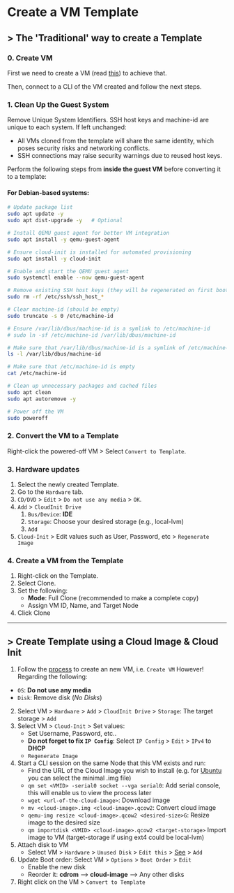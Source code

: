 # Create a VM Template

## > The 'Traditional' way to create a Template
### 0. Create VM
First we need to create a VM (read [this](./create-VM.md)) to achieve that.

Then, connect to a CLI of the VM created and follow the next steps.

### 1. Clean Up the Guest System
Remove Unique System Identifiers. SSH host keys and machine-id are unique to each system. 
If left unchanged:

- All VMs cloned from the template will share the same identity, which poses security risks and networking conflicts.
- SSH connections may raise security warnings due to reused host keys.

Perform the following steps from **inside the guest VM** before converting it to a template:

#### For Debian-based systems:
```bash
# Update package list
sudo apt update -y
sudo apt dist-upgrade -y   # Optional

# Install QEMU guest agent for better VM integration
sudo apt install -y qemu-guest-agent

# Ensure cloud-init is installed for automated provisioning
sudo apt install -y cloud-init

# Enable and start the QEMU guest agent
sudo systemctl enable --now qemu-guest-agent

# Remove existing SSH host keys (they will be regenerated on first boot)
sudo rm -rf /etc/ssh/ssh_host_*

# Clear machine-id (should be empty)
sudo truncate -s 0 /etc/machine-id

# Ensure /var/lib/dbus/machine-id is a symlink to /etc/machine-id
# sudo ln -sf /etc/machine-id /var/lib/dbus/machine-id

# Make sure that /var/lib/dbus/machine-id is a symlink of /etc/machine-id
ls -l /var/lib/dbus/machine-id

# Make sure that /etc/machine-id is empty
cat /etc/machine-id

# Clean up unnecessary packages and cached files
sudo apt clean
sudo apt autoremove -y

# Power off the VM
sudo poweroff
```

### 2. Convert the VM to a Template
Right-click the powered-off VM > Select `Convert to Template`.

### 3. Hardware updates
1. Select the newly created Template.
2. Go to the `Hardware` tab.
3. `CD/DVD` > `Edit` > `Do not use any media` > `OK`.
4. `Add` > `CloudInit Drive`
   1. `Bus/Device`: **IDE**
   2. `Storage`: Choose your desired storage (e.g., local-lvm)
   3. `Add`
5. `Cloud-Init` > Edit values such as User, Password, etc > `Regenerate Image`

### 4. Create a VM from the Template

1. Right-click on the Template.
2. Select Clone.
3. Set the following:
   - **Mode**: Full Clone (recommended to make a complete copy)
   - Assign VM ID, Name, and Target Node
4. Click Clone

---

## > Create Template using a Cloud Image & Cloud Init
1. Follow the [process](./create-VM.md) to create an new VM, i.e. `Create VM` However! Regarding the following:
  - `OS`: **Do not use any media**
  - `Disk`: Remove disk (*No Disks*)
2. Select VM > `Hardware` > `Add` > `CloudInit Drive` > `Storage`: The target storage > `Add`
3. Select VM > `Cloud-Init` > Set values:
   - Set Username, Password, etc..
   - **Do not forget to fix `IP Config`**: Select `IP Config` > `Edit` > `IPv4` to **DHCP**
   - `Regenerate Image`
4. Start a CLI session on the same Node that this VM exists and run:
   - Find the URL of the Cloud Image you wish to install (e.g. for [Ubuntu](https://cloud-images.ubuntu.com/) you can select the minimal .img file)
   - `qm set <VMID> -serial0 socket --vga serial0`: Add serial console, this will enable us to view the process later
   - `wget <url-of-the-cloud-image>`: Download image
   - `mv <cloud-image>.img <cloud-image>.qcow2`: Convert cloud image
   - `qemu-img resize <cloud-image>.qcow2 <desired-size>G`: Resize image to the desired size
   - `qm importdisk <VMID> <cloud-image>.qcow2 <target-storage>` Import image to VM (target-storage if using ext4 could be local-lvm)
5. Attach disk to VM
   - Select VM > `Hardware` > `Unused Disk` > `Edit this` > [See](./create-VM.md#4-disks) > `Add`
6. Update Boot order: Select VM > `Options` > `Boot Order` > `Edit`
   - Enable the new disk
   - Reorder it: **cdrom** --> **cloud-image** --> Any other disks
7. Right click on the VM > `Convert to Template`
